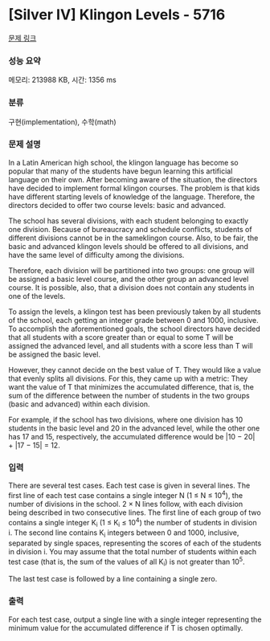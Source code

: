# [Silver IV] Klingon Levels - 5716 

[문제 링크](https://www.acmicpc.net/problem/5716) 

### 성능 요약

메모리: 213988 KB, 시간: 1356 ms

### 분류

구현(implementation), 수학(math)

### 문제 설명

<p>In a Latin American high school, the klingon language has become so popular that many of the students have begun learning this artificial language on their own. After becoming aware of the situation, the directors have decided to implement formal klingon courses. The problem is that kids have different starting levels of knowledge of the language. Therefore, the directors decided to offer two course levels: basic and advanced.</p>

<p>The school has several divisions, with each student belonging to exactly one division. Because of bureaucracy and schedule conflicts, students of different divisions cannot be in the sameklingon course. Also, to be fair, the basic and advanced klingon levels should be offered to all divisions, and have the same level of difficulty among the divisions.</p>

<p>Therefore, each division will be partitioned into two groups: one group will be assigned a basic level course, and the other group an advanced level course. It is possible, also, that a division does not contain any students in one of the levels.</p>

<p>To assign the levels, a klingon test has been previously taken by all students of the school, each getting an integer grade between 0 and 1000, inclusive. To accomplish the aforementioned goals, the school directors have decided that all students with a score greater than or equal to some T will be assigned the advanced level, and all students with a score less than T will be assigned the basic level.</p>

<p>However, they cannot decide on the best value of T. They would like a value that evenly splits all divisions. For this, they came up with a metric: They want the value of T that minimizes the accumulated difference, that is, the sum of the difference between the number of students in the two groups (basic and advanced) within each division.</p>

<p>For example, if the school has two divisions, where one division has 10 students in the basic level and 20 in the advanced level, while the other one has 17 and 15, respectively, the accumulated difference would be |10 − 20| + |17 − 15| = 12.</p>

### 입력 

 <p>There are several test cases. Each test case is given in several lines. The first line of each test case contains a single integer N (1 ≤ N ≤ 10<sup>4</sup>), the number of divisions in the school. 2 × N lines follow, with each division being described in two consecutive lines. The first line of each group of two contains a single integer K<sub>i</sub> (1 ≤ K<sub>i</sub> ≤ 10<sup>4</sup>) the number of students in division i. The second line contains K<sub>i</sub> integers between 0 and 1000, inclusive, separated by single spaces, representing the scores of each of the students in division i. You may assume that the total number of students within each test case (that is, the sum of the values of all K<sub>i</sub>) is not greater than 10<sup>5</sup>.</p>

<p>The last test case is followed by a line containing a single zero.</p>

### 출력 

 <p>For each test case, output a single line with a single integer representing the minimum value for the accumulated difference if T is chosen optimally.</p>

